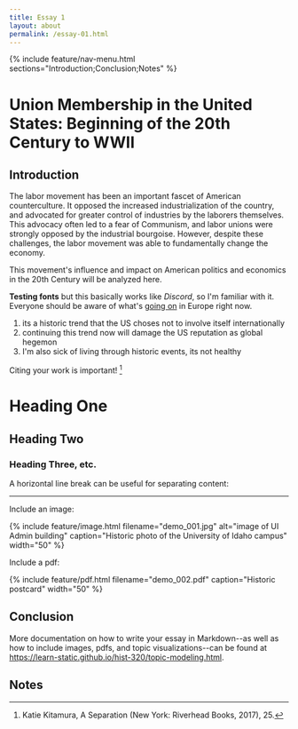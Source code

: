 ```yaml
---
title: Essay 1
layout: about
permalink: /essay-01.html
---
```


{% include feature/nav-menu.html sections="Introduction;Conclusion;Notes" %}

# Union Membership in the United States: Beginning of the 20th Century to WWII

## Introduction

The labor movement has been an important fascet of American counterculture. It opposed the increased industrialization of the country, and advocated for greater control of industries by the laborers themselves.
This advocacy often led to a fear of Communism, and labor unions were strongly opposed by the industrial bourgoise. However, despite these challenges, the labor movement was able to fundamentally change the economy.

This movement's influence and impact on American politics and economics in the 20th Century will be analyzed here.


**Testing fonts** but this basically works like *Discord*, so I'm familiar with it.
Everyone should be aware of what's [going on](https://liveuamap.com/) in Europe right now.
1. its a historic trend that the US choses not to involve itself internationally
2. continuing this trend now will damage the US reputation as global hegemon
3. I'm also sick of living through historic events, its not healthy




Citing your work is important! [^1]



# Heading One

## Heading Two

### Heading Three, etc.



A horizontal line break can be useful for separating content:

----

Include an image:

{% include feature/image.html filename="demo_001.jpg" alt="image of UI Admin building" caption="Historic photo of the University of Idaho campus" width="50" %}

Include a pdf:

{% include feature/pdf.html filename="demo_002.pdf" caption="Historic postcard" width="50" %}

## Conclusion

More documentation on how to write your essay in Markdown--as well as how to include images, pdfs, and topic visualizations--can be found at <https://learn-static.github.io/hist-320/topic-modeling.html>.

## Notes

[^1]: Katie Kitamura, A Separation (New York: Riverhead Books, 2017), 25.
